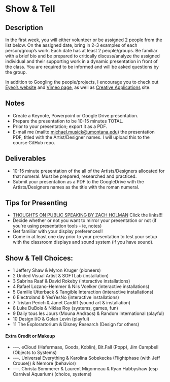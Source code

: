 # Show & Tell


## Description

In the first week, you will either volunteer or be assigned 2 people from the list below. On the assigned date, bring in 2-3 examples of each person/group’s work. Each date has at least 2 people/groups. Be familiar with a brief bio and be prepared to critically discuss/analyze the assigned individual and their supporting work in a dynamic presentation in front of the class. You are required to be informed and will be asked questions by the group.

In addition to Googling the people/projects, I encourage you to check out [Eyeo’s website](http://eyeofestival.com) and [Vimeo page](https://vimeo.com/eyeofestival), as well as [Creative Applications](http://www.creativeapplications.net) site.


## Notes

- Create a Keynote, Powerpoint or Google Drive presentation.
- Prepare the presentation to be 10-15 minutes TOTAL.
- Prior to your presentation; export it as a PDF.
- E-mail me (mailto:michael.musick@umontana.edu) the presentation PDF, titled with the Artist/Designer names. I will upload this to the course GitHub repo.


## Deliverables

- 10-15 minute presentation of the all of the Artists/Designers allocated for that numeral. Must be prepared, researched and practiced.
- Submit your presentation as a PDF to the GoogleDrive with the Artists/Designers names as the title with the roman numeral.


## Tips for Presenting

- [THOUGHTS ON PUBLIC SPEAKING BY ZACH HOLMAN](http://speaking.io/) Click the links!!!
- Decide whether or not you want to mirror your presentation or not (if you're using presentation tools - ie, notes)
- Get familiar with your display preferences!!
- Come in at least one day prior to your presentation to test your setup with the classroom displays and sound system (if you have sound).


## Show & Tell Choices:


- 1	Jeffery Shaw & Myron Kruger (pioneers)
- 2	United Visual Artist & SOFTLab (installation)
- 3	Sabrina Raaf & David Rokeby (interactive installations)
- 4	Rafael Lozano-Hemmer & Nils Voelker (interactive installations)
- 5	Camille Utterback & Tangible Interaction (interactive installations)
- 6	Electroland & YesYesNo (interactive installations)
- 7 Tristan Perich & Janet Cardiff (sound art & installation)
- 8	Luke DuBois & Niklas Roy (systems, games, fun)
- 9	Daily tous les Jours (Mouna Andraos) & Random International (playful)
- 10 Design I/O & Golan Levin (playful)
- 11 The Explorartorium & Disney Research (Design for others)


#### Extra Credit or Makeup

- ---.	eCloud (Hafermaas, Goods, Koblin), Bit.Fall (Popp), Jim Campbell (Objects to Systems)
- ---.	Universal Everything & Karolina Sobekecka (Flightphase (with Jeff Crouse)) & Nemore (behavior)
- ---.	Christa Sommerer & Laurent Migonneau & Ryan Habbyshaw (esp Carnival Aquarium) (choice, systems)
